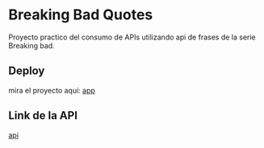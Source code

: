 # Breaking Bad Quotes

Proyecto practico del consumo de APIs utilizando api de frases de la serie Breaking bad.

## Deploy

mira el proyecto aquí: [app](https://stri-app-brba-phrases.netlify.app/)

## Link de la API

[api](https://breakingbadquotes.xyz/)
